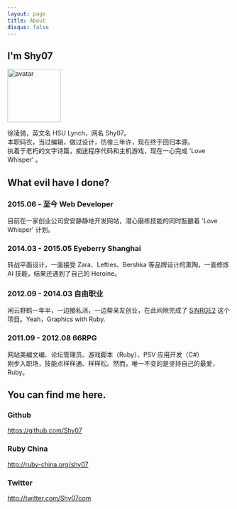 ```yaml
---
layout: page
title: About
disqus: false
---
```


## I'm Shy07

<img src="https://s.gravatar.com/avatar/2c10bae9c5a107139f3f8085a37da265?s=500"
  height="120" width="120" alt="avatar"/>

徐凌骑，英文名 HSU Lynch，网名 Shy07。  
本职码农，当过编辑，做过设计，彷徨三年许，现在终于回归本源。  
执着于老朽的文字诗篇，痴迷程序代码和主机游戏，现在一心完成 'Love Whisper' 。

## What evil have I done?

### 2015.06 - 至今 Web Developer

目前在一家创业公司安安静静地开发网站，潜心磨练技能的同时酝酿着 'Love Whisper' 计划。

### 2014.03 - 2015.05 Eyeberry Shanghai

转战平面设计，一面接受 Zara、Lefties、Bershka 等品牌设计的熏陶，一面修炼 AI 技能，结果还遇到了自己的 Heroine。

### 2012.09 - 2014.03 自由职业

闲云野鹤一年半，一边接私活，一边帮亲友创业，在此间隙完成了 [SINRGE2][] 这个项目。Yeah，Graphics with Ruby.

### 2011.09 - 2012.08 66RPG

网站美编文编、论坛管理员、游戏脚本（Ruby）、PSV 应用开发（C#）  
刚步入职场，技能点样样通、样样松。然而，唯一不变的是坚持自己的最爱，Ruby。

## You can find me here.

### Github

https://github.com/Shy07

### Ruby China

http://ruby-china.org/shy07

### Twitter

http://twitter.com/Shy07com


[SINRGE2]:   https://github.com/Shy07/SINRGE2  "SINRGE2"